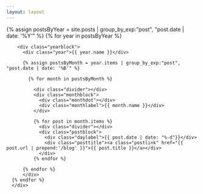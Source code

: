 ```yaml
---
layout: layout
---
```


<div class="content">
  <div class="timeline">
  {% assign postsByYear = site.posts | group_by_exp:"post", "post.date | date: '%Y'" %}
      {% for year in postsByYear %}

        <div class="yearblock">
          <div class="year">{{ year.name }}</div>

          {% assign postsByMonth = year.items | group_by_exp:"post", "post.date | date: '%B'" %}

            {% for month in postsByMonth %}

              <div class="divider"></div>
              <div class="monthblock">
                <div class="monthdot"></div>
                <div class="monthlabel">{{ month.name }}</div>
              </div>

              {% for post in month.items %}
                <div class="divider"></div>
                <div class="postblock">
                  <div class="daylabel">{{ post.date | date: "%-d"}}</div>
                  <div class="posttitle"><a class="postlink" href="{{ post.url | prepend:'/blog' }}">{{ post.title }}</a></div>
                </div>
              {% endfor %}

          {% endfor %}
          </div>
      {% endfor %}
      </div>
</div>
